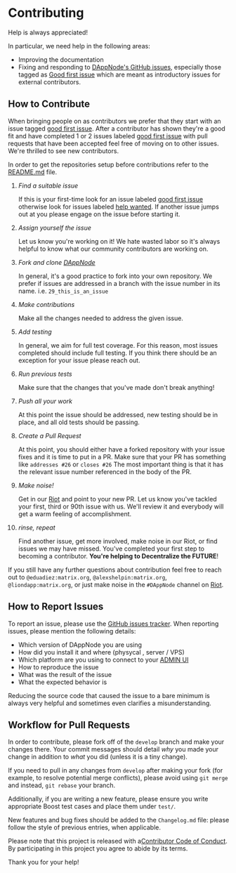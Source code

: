 # Contributing

Help is always appreciated!

In particular, we need help in the following areas:

- Improving the documentation
- Fixing and responding to [DAppNode's GitHub issues](https://github.com/dappnode/DAppNode/issues), especially those tagged as
  [Good first issue](https://github.com/dappnode/DAppNode/labels/Good%20first%20issue) which are
  meant as introductory issues for external contributors.

## How to Contribute

When bringing people on as contributors we prefer that they start with an issue tagged [good first issue](https://github.com/dappnode/DAppNode/labels/Good%20first%20issue). After a contributor has shown they're a good fit and have completed 1 or 2 issues labeled [good first issue](https://github.com/dappnode/DAppNode/labels/Good%20first%20issue) with pull requests that have been accepted feel free of moving on to other issues. We're thrilled to see new contributors.

In order to get the repositories setup before contributions refer to the [README.md](https://github.com/dappnode/DAppNode/raw/master/README.md) file.

1. _Find a suitable issue_

   If this is your first-time look for an issue labeled [good first issue](https://github.com/dappnode/DAppNode/labels/Good%20first%20issue) otherwise look for issues labeled [help wanted](https://github.com/dappnode/DAppNode/labels/help%20wanted). If another issue jumps out at you please engage on the issue before starting it.

2. _Assign yourself the issue_

   Let us know you're working on it! We hate wasted labor so it's always helpful to know what our community contributors are working on.

3. _Fork and clone [DAppNode](://github.com/dappnode/DAppNode)_

   In general, it's a good practice to fork into your own repository. We prefer if issues are addressed in a branch with the issue number in its name.
   i.e. `29_this_is_an_issue`

4. _Make contributions_

   Make all the changes needed to address the given issue.

5. _Add testing_

   In general, we aim for full test coverage. For this reason, most issues completed should include full testing. If you think there should be an exception for your issue please reach out.

6. _Run previous tests_

   Make sure that the changes that you've made don't break anything! 

7. _Push all your work_

   At this point the issue should be addressed, new testing should be in place, and all old tests should be passing.

8. _Create a Pull Request_

   At this point, you should either have a forked repository with your issue fixes and it is time to put in a PR. Make sure that your PR has something like `addresses #26` or `closes #26` The most important thing is that it has the relevant issue number referenced in the body of the PR.

9. _Make noise!_

   Get in our [Riot](https://riot.im/app/#/room/#dappnode:matrix.org) and point to your new PR. Let us know you've tackled your first, third or 90th issue with us. We'll review it and everybody will get a warm feeling of accomplishment.

10. _rinse, repeat_

    Find another issue, get more involved, make noise in our Riot, or find issues we may have missed. You've completed your first step to becoming a contributor. **You're helping to Decentralize the FUTURE**!

If you still have any further questions about contribution feel free to reach out to `@eduadiez:matrix.org`, `@alexshelpin:matrix.org`, `@liondapp:matrix.org`, or just make noise in the `#DAppNode` channel on [Riot](https://riot.im/app/#/room/#DAppNode:matrix.org).

## How to Report Issues

To report an issue, please use the
[GitHub issues tracker](https://github.com/dappnode/DAppNode/issues). When
reporting issues, please mention the following details:

- Which version of DAppNode you are using
- How did you install it and where (physycal , server / VPS)
- Which platform are you using to connect to your [ADMIN UI](http://my.dappnode)
- How to reproduce the issue
- What was the result of the issue
- What the expected behavior is

Reducing the source code that caused the issue to a bare minimum is always
very helpful and sometimes even clarifies a misunderstanding.

## Workflow for Pull Requests

In order to contribute, please fork off of the `develop` branch and make your
changes there. Your commit messages should detail _why_ you made your change
in addition to _what_ you did (unless it is a tiny change).

If you need to pull in any changes from `develop` after making your fork (for
example, to resolve potential merge conflicts), please avoid using `git merge`
and instead, `git rebase` your branch.

Additionally, if you are writing a new feature, please ensure you write appropriate
Boost test cases and place them under `test/`.

New features and bug fixes should be added to the `Changelog.md` file: please
follow the style of previous entries, when applicable.

Please note that this project is released with a[Contributor Code of Conduct](https://raw.githubusercontent.com/dappnode/DAppNode/master/CODE_OF_CONDUCT.md).
By participating in this project you agree to abide by its terms.

Thank you for your help!
